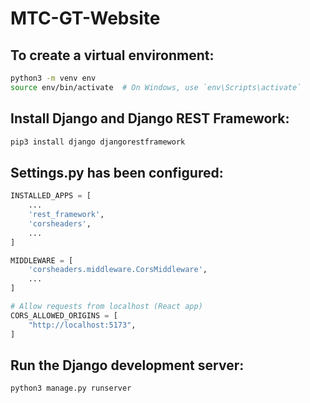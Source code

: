 # MTC-GT-Website

## To create a virtual environment:
```bash
python3 -m venv env
source env/bin/activate  # On Windows, use `env\Scripts\activate`
```

## Install Django and Django REST Framework:
```bash
pip3 install django djangorestframework
```

## Settings.py has been configured:
```python
INSTALLED_APPS = [
    ...
    'rest_framework',
    'corsheaders',
    ...
]

MIDDLEWARE = [
    'corsheaders.middleware.CorsMiddleware',
    ...
]

# Allow requests from localhost (React app)
CORS_ALLOWED_ORIGINS = [
    "http://localhost:5173",
]
```

## Run the Django development server:
```bash
python3 manage.py runserver
```
